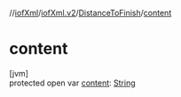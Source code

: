 //[iofXml](../../../index.md)/[iofXml.v2](../index.md)/[DistanceToFinish](index.md)/[content](content.md)

# content

[jvm]\
protected open var [content](content.md): [String](https://docs.oracle.com/javase/8/docs/api/java/lang/String.html)
